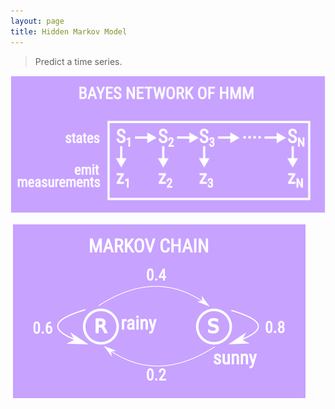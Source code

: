 ```yaml
---
layout: page
title: Hidden Markov Model
---
```


> Predict a time series.

![](/img/graph/hmmnet.png)

![](/img/graph/markovchain.png)
